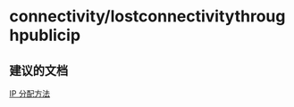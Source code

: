 <properties
    pageTitle="connectivity/lostconnectivitythroughpublicip"
    description="connectivity/lostconnectivitythroughpublicip"
    service="microsoft.network"
    resource="virtualnetworks"
    authors="viorican"
    displayOrder=""
    selfHelpType="generic"
    supportTopicIds="32547251"
    resourceTags=""
    productPesIds="15526"
    cloudEnvironments="public"
/>


# connectivity/lostconnectivitythroughpublicip

## **建议的文档**
[IP 分配方法](https://azure.microsoft.com/documentation/articles/virtual-network-ip-addresses-overview-arm/#allocation-method)


<!--HONumber=Aug16_HO3-->



